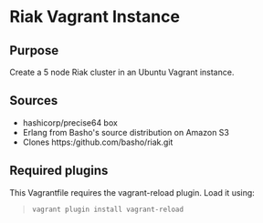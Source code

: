 # Riak Vagrant Instance

## Purpose

Create a 5 node Riak cluster in an Ubuntu Vagrant instance.

## Sources

* hashicorp/precise64 box
* Erlang from Basho's source distribution on Amazon S3
* Clones https:/github.com/basho/riak.git

## Required plugins

This Vagrantfile requires the vagrant-reload plugin. Load it using:

> `vagrant plugin install vagrant-reload`
